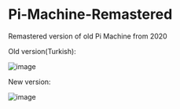 # Pi-Machine-Remastered
Remastered version of old Pi Machine from 2020


Old version(Turkish):



![image](https://user-images.githubusercontent.com/49405383/203794387-8a0b2687-4cd8-4a3f-86e0-3a85e508475e.png)



New version:



![image](https://user-images.githubusercontent.com/49405383/203793871-23a66ec3-ef5b-41a2-8206-09ebcfb57431.png)
